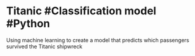 # Titanic #Classification model #Python
Using machine learning to create a model that predicts which passengers survived the Titanic shipwreck
